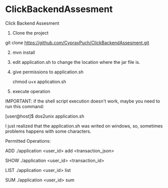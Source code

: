 # ClickBackendAssesment
Click Backend Assesment

1. Clone the project

  git clone https://github.com/CypraxPuch/ClickBackendAssesment.git

2. mvn install

3. edit application.sh to change the location where the jar file is.

4. give permissions to application.sh

    chmod u+x application.sh

5. execute operation

IMPORTANT: if the shell script execution doesn't work, maybe you need to run this command:

[user@host]$ dos2unix application.sh


I just realized that the application.sh was writed on windows, so, sometimes problems happens with some characters.




Permitted Operations:

ADD		./application <user_id> add <transaction_json>

SHOW	./application <user_id> <transaction_id>

LIST	./application <user_id> list

SUM		./application <user_id> sum

